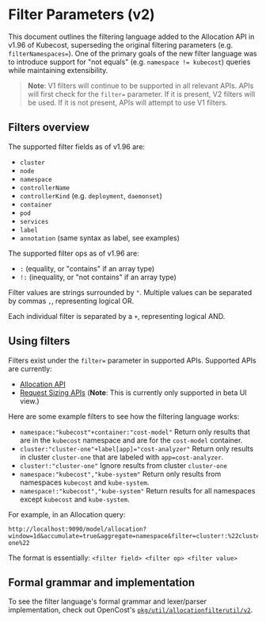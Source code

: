 # Filter Parameters (v2)

This document outlines the filtering language added to the Allocation API in v1.96 of Kubecost, superseding the original filtering parameters (e.g. `filterNamespaces=`). One of the primary goals of the new filter language was to introduce support for "not equals" (e.g. `namespace != kubecost`) queries while maintaining extensibility.

> **Note**: V1 filters will continue to be supported in all relevant APIs. APIs will first check for the `filter=` parameter. If it is present, V2 filters will be used. If it is not present, APIs will attempt to use V1 filters.

## Filters overview

The supported filter fields as of v1.96 are:

* `cluster`
* `node`
* `namespace`
* `controllerName`
* `controllerKind` (e.g. `deployment`, `daemonset`)
* `container`
* `pod`
* `services`
* `label`
* `annotation` (same syntax as label, see examples)

The supported filter ops as of v1.96 are:

* `:` (equality, or "contains" if an array type)
* `!:` (inequality, or "not contains" if an array type)

Filter values are strings surrounded by `"`. Multiple values can be separated by commas `,`, representing logical OR.

Each individual filter is separated by a `+`, representing logical AND.

## Using filters

Filters exist under the `filter=` parameter in supported APIs. Supported APIs are currently:
* [Allocation API](/allocation.md)
* [Request Sizing APIs](/api-request-right-sizing-v2.md) (**Note**: This is currently only supported in beta UI view.)

Here are some example filters to see how the filtering language works:

* `namespace:"kubecost"+container:"cost-model"` Return only results that are in the `kubecost` namespace and are for the `cost-model` container.
* `cluster:"cluster-one"+label[app]="cost-analyzer"` Return only results in cluster `cluster-one` that are labeled with `app=cost-analyzer`.
* `cluster!:"cluster-one"` Ignore results from cluster `cluster-one`
* `namespace:"kubecost","kube-system"` Return only results from namespaces `kubecost` and `kube-system`.
* `namespace!:"kubecost","kube-system"` Return results for all namespaces except `kubecost` and `kube-system`.

For example, in an Allocation query:

```
http://localhost:9090/model/allocation?window=1d&accumulate=true&aggregate=namespace&filter=cluster!:%22cluster-one%22
```

The format is essentially: `<filter field> <filter op> <filter value>`

## Formal grammar and implementation

To see the filter language's formal grammar and lexer/parser implementation, check out OpenCost's [`pkg/util/allocationfilterutil/v2`](https://github.com/opencost/opencost/tree/develop/pkg/util/allocationfilterutil/v2).
